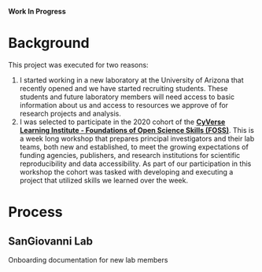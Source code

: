 **Work In Progress**  

# Background  
This project was executed for two reasons:
1. I started working in a new laboratory at the University of Arizona that recently opened and we have started recruiting students. These students and future laboratory members will need access to basic information about us and access to resources we approve of for research projects and analysis.  
2. I was selected to participate in the 2020 cohort of the <b><a href="https://cyverse-foss-2020.readthedocs-hosted.com/en/latest/index.html" target="_blank">CyVerse Learning Institute - Foundations of Open Science Skills (FOSS)</a></b>. This is a week long workshop that prepares principal investigators and their lab teams, both new and established, to meet the growing expectations of funding agencies, publishers, and research institutions for scientific reproducibility and data accessibility. As part of our participation in this workshop the cohort was tasked with developing and executing a project that utilized skills we learned over the week.  

# Process

## SanGiovanni Lab

Onboarding documentation for new lab members

